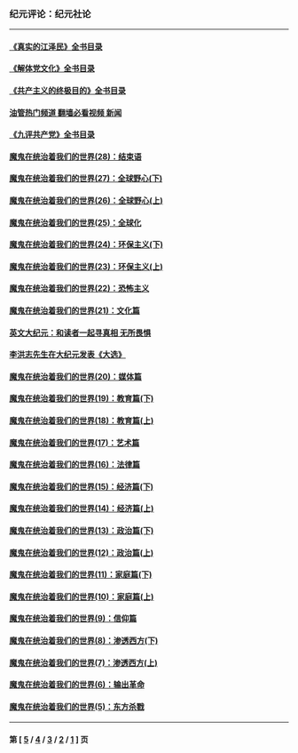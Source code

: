 ### 纪元评论：纪元社论
---
#### [《真实的江泽民》全书目录](../../pages/nsc422/n13721399.md?08230330) 
#### [《解体党文化》全书目录](../../pages/nsc422/n13721157.md?08230330) 
#### [《共产主义的终极目的》全书目录](../../pages/nsc422/n13721048.md?08230330) 
#### [油管热门频道 翻墙必看视频 新闻](ok?08230330)
#### [《九评共产党》全书目录](../../pages/nsc422/n13708085.md?08230330) 
#### [魔鬼在统治着我们的世界(28)：结束语](../../pages/nsc422/n10936246.md?08230330) 
#### [魔鬼在统治着我们的世界(27)：全球野心(下)](../../pages/nsc422/n10928319.md?08230330) 
#### [魔鬼在统治着我们的世界(26)：全球野心(上)](../../pages/nsc422/n10900318.md?08230330) 
#### [魔鬼在统治着我们的世界(25)：全球化](../../pages/nsc422/n10788205.md?08230330) 
#### [魔鬼在统治着我们的世界(24)：环保主义(下)](../../pages/nsc422/n10695307.md?08230330) 
#### [魔鬼在统治着我们的世界(23)：环保主义(上)](../../pages/nsc422/n10688613.md?08230330) 
#### [魔鬼在统治着我们的世界(22)：恐怖主义](../../pages/nsc422/n10614727.md?08230330) 
#### [魔鬼在统治着我们的世界(21)：文化篇](../../pages/nsc422/n10597706.md?08230330) 
#### [英文大纪元：和读者一起寻真相 无所畏惧](../../pages/nsc422/n12542027.md?08230330) 
#### [李洪志先生在大纪元发表《大选》](../../pages/nsc422/n12534746.md?08230330) 
#### [魔鬼在统治着我们的世界(20)：媒体篇](../../pages/nsc422/n10586579.md?08230330) 
#### [魔鬼在统治着我们的世界(19)：教育篇(下)](../../pages/nsc422/n10564808.md?08230330) 
#### [魔鬼在统治着我们的世界(18)：教育篇(上)](../../pages/nsc422/n10526970.md?08230330) 
#### [魔鬼在统治着我们的世界(17)：艺术篇](../../pages/nsc422/n10499093.md?08230330) 
#### [魔鬼在统治着我们的世界(16)：法律篇](../../pages/nsc422/n10485969.md?08230330) 
#### [魔鬼在统治着我们的世界(15)：经济篇(下)](../../pages/nsc422/n10469975.md?08230330) 
#### [魔鬼在统治着我们的世界(14)：经济篇(上)](../../pages/nsc422/n10457370.md?08230330) 
#### [魔鬼在统治着我们的世界(13)：政治篇(下)](../../pages/nsc422/n10448270.md?08230330) 
#### [魔鬼在统治着我们的世界(12)：政治篇(上)](../../pages/nsc422/n10444576.md?08230330) 
#### [魔鬼在统治着我们的世界(11)：家庭篇(下)](../../pages/nsc422/n10440961.md?08230330) 
#### [魔鬼在统治着我们的世界(10)：家庭篇(上)](../../pages/nsc422/n10435448.md?08230330) 
#### [魔鬼在统治着我们的世界(9)：信仰篇](../../pages/nsc422/n10432159.md?08230330) 
#### [魔鬼在统治着我们的世界(8)：渗透西方(下)](../../pages/nsc422/n10429603.md?08230330) 
#### [魔鬼在统治着我们的世界(7)：渗透西方(上)](../../pages/nsc422/n10426013.md?08230330) 
#### [魔鬼在统治着我们的世界(6)：输出革命](../../pages/nsc422/n10421536.md?08230330) 
#### [魔鬼在统治着我们的世界(5)：东方杀戮](../../pages/nsc422/n10417707.md?08230330) 

---
#### 第 [ [5](./5.md?08230330) / [4](./4.md?08230330) / [3](./3.md?08230330) / [2](./2.md?08230330) / [1](./1.md?08230330) ] 页
